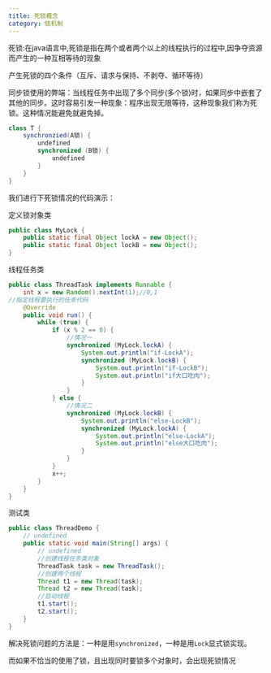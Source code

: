 ```yaml
---
title: 死锁概念
category: 锁机制
---
```


死锁:在java语言中,死锁是指在两个或者两个以上的线程执行的过程中,因争夺资源而产生的一种互相等待的现象

产生死锁的四个条件（互斥、请求与保持、不剥夺、循环等待）

同步锁使用的弊端：当线程任务中出现了多个同步(多个锁)时，如果同步中嵌套了其他的同步。这时容易引发一种现象：程序出现无限等待，这种现象我们称为死锁。这种情况能避免就避免掉。

```java
class T {
    synchronzied(A锁) {
        undefined
        synchronized (B锁) {
            undefined
        }
    }
}
```

我们进行下死锁情况的代码演示：

定义锁对象类

```java
public class MyLock {
    public static final Object lockA = new Object();
    public static final Object lockB = new Object();
}
```

线程任务类

```java
public class ThreadTask implements Runnable {
    int x = new Random().nextInt(1);//0,1
//指定线程要执行的任务代码
    @Override
    public void run() {
        while (true) {
            if (x % 2 == 0) {
                //情况一
                synchronized (MyLock.lockA) {
                    System.out.println("if-LockA");
                    synchronized (MyLock.lockB) {
                        System.out.println("if-LockB");
                        System.out.println("if大口吃肉");
                    }
                }
            } else {
                //情况二
                synchronized (MyLock.lockB) {
                    System.out.println("else-LockB");
                    synchronized (MyLock.lockA) {
                        System.out.println("else-LockA");
                        System.out.println("else大口吃肉");
                    }
                }
            }
            x++;
        }
    }
}
```

测试类

```java
public class ThreadDemo {
    // undefined
    public static void main(String[] args) {
        // undefined
        //创建线程任务类对象
        ThreadTask task = new ThreadTask();
        //创建两个线程
        Thread t1 = new Thread(task);
        Thread t2 = new Thread(task);
        //启动线程
        t1.start();
        t2.start();
    }
}
```

解决死锁问题的方法是：一种是用`synchronized`，一种是用`Lock`显式锁实现。

而如果不恰当的使用了锁，且出现同时要锁多个对象时，会出现死锁情况
